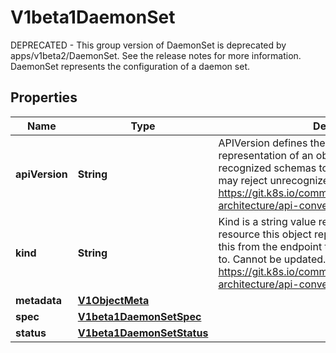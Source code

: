

# V1beta1DaemonSet

DEPRECATED - This group version of DaemonSet is deprecated by apps/v1beta2/DaemonSet. See the release notes for more information. DaemonSet represents the configuration of a daemon set.
## Properties

Name | Type | Description | Notes
------------ | ------------- | ------------- | -------------
**apiVersion** | **String** | APIVersion defines the versioned schema of this representation of an object. Servers should convert recognized schemas to the latest internal value, and may reject unrecognized values. More info: https://git.k8s.io/community/contributors/devel/sig-architecture/api-conventions.md#resources |  [optional]
**kind** | **String** | Kind is a string value representing the REST resource this object represents. Servers may infer this from the endpoint the client submits requests to. Cannot be updated. In CamelCase. More info: https://git.k8s.io/community/contributors/devel/sig-architecture/api-conventions.md#types-kinds |  [optional]
**metadata** | [**V1ObjectMeta**](V1ObjectMeta.md) |  |  [optional]
**spec** | [**V1beta1DaemonSetSpec**](V1beta1DaemonSetSpec.md) |  |  [optional]
**status** | [**V1beta1DaemonSetStatus**](V1beta1DaemonSetStatus.md) |  |  [optional]



